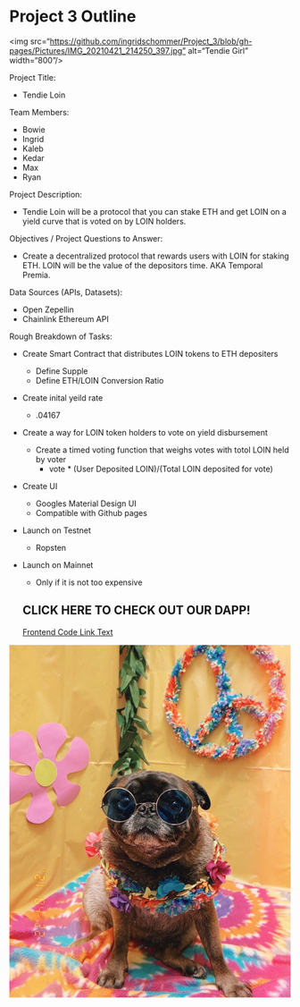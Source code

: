 # Project 3 Outline

<img src=“https://github.com/ingridschommer/Project_3/blob/gh-pages/Pictures/IMG_20210421_214250_397.jpg” alt=“Tendie Girl” width=“800”/>

Project Title: 
- Tendie Loin

Team Members: 
- Bowie
- Ingrid
- Kaleb
- Kedar
- Max
- Ryan

Project Description: 
- Tendie Loin will be a protocol that you can stake ETH and get LOIN on a yield curve that is voted on by LOIN holders.

Objectives / Project Questions to Answer: 
- Create a decentralized protocol that rewards users with LOIN for staking ETH. LOIN will be the value of the depositors time. AKA Temporal Premia.

Data Sources (APIs, Datasets):
- Open Zepellin
- Chainlink Ethereum API

Rough Breakdown of Tasks:
- Create Smart Contract that distributes LOIN tokens to ETH depositers 
    - Define Supple
    - Define ETH/LOIN Conversion Ratio
- Create inital yeild rate 
    - .04167
- Create a way for LOIN token holders to vote on yield disbursement 
    - Create a timed voting function that weighs votes with totol LOIN held by voter
        - vote * (User Deposited LOIN)/(Total LOIN deposited for vote)
- Create UI
    - Googles Material Design UI
    - Compatible with Github pages
- Launch on Testnet
    - Ropsten
- Launch on Mainnet
    - Only if it is not too expensive 

    ## CLICK HERE TO CHECK OUT OUR DAPP!
    [Frontend Code Link Text](/frontend/index.html)

![Hawaii Girl](https://github.com/ingridschommer/Project_3/blob/gh-pages/Pictures/IMG_4926.jpg)
